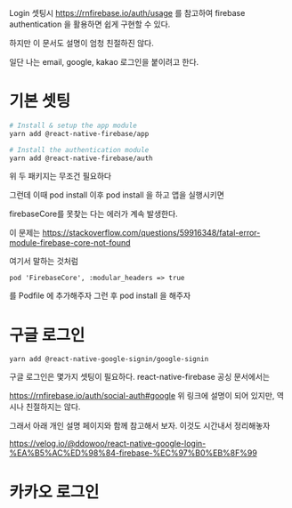 
Login 셋팅시 https://rnfirebase.io/auth/usage 를 참고하여 firebase authentication 을 활용하면 쉽게 구현할 수 있다.

하지만 이 문서도 설명이 엄청 친절하진 않다.

일단 나는 email, google, kakao 로그인을 붙이려고 한다.


# 기본 셋팅
```bash
# Install & setup the app module
yarn add @react-native-firebase/app

# Install the authentication module
yarn add @react-native-firebase/auth
```

위 두 패키지는 무조건 필요하다

그런데 이때 pod install 이후 pod install 을 하고 앱을 실행시키면

firebaseCore를 못찾는 다는 에러가 계속 발생한다.

이 문제는
https://stackoverflow.com/questions/59916348/fatal-error-module-firebase-core-not-found

여기서 말하는 것처럼

```
pod 'FirebaseCore', :modular_headers => true
```
를 Podfile 에 추가해주자 그런 후 pod install 을 해주자



# 구글 로그인

```
yarn add @react-native-google-signin/google-signin
```

구글 로그인은 몇가지 셋팅이 필요하다.
react-native-firebase 공싱 문서에서는

https://rnfirebase.io/auth/social-auth#google
위 링크에 설명이 되어 있지만,
역시나 친절하지는 않다.


그래서 아래 개인 설명 페이지와 함께 참고해서 보자.
이것도 시간내서 정리해놓자

https://velog.io/@ddowoo/react-native-google-login-%EA%B5%AC%ED%98%84-firebase-%EC%97%B0%EB%8F%99




# 카카오 로그인